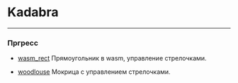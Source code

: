 # Kadabra

---
### Пргресс

- [wasm_rect](wasd_rect/index.html) Прямоугольник в wasm, управление стрелочками. 

- [woodlouse](woodlouse/index.html) Мокрица с управлением стрелочками.

[//]: # (- [pointer]&#40;pointer/index.html&#41; Управление юнитом мышкой.)
